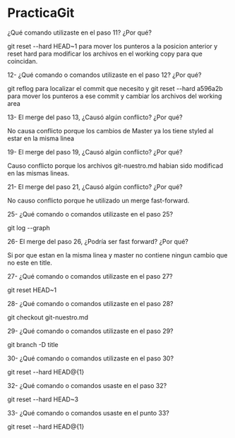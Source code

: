 # PracticaGit
¿Qué comando utilizaste en el paso 11? ¿Por qué?

git reset --hard HEAD~1 para mover los punteros a la posicion anterior y reset hard para modificar los archivos en el working copy para que coincidan.

12- ¿Qué comando o comandos utilizaste en el paso 12? ¿Por qué?

git reflog para localizar el commit que necesito y git reset --hard a596a2b para mover los punteros a ese commit y cambiar los archivos del working area

13- El merge del paso 13, ¿Causó algún conflicto? ¿Por qué?

No causa conflicto porque los cambios de Master ya los tiene styled al estar en la misma linea

19- El merge del paso 19, ¿Causó algún conflicto? ¿Por qué?

Causo conflicto porque los archivos git-nuestro.md habian sido modificad en las mismas lineas.

21- El merge del paso 21, ¿Causó algún conflicto? ¿Por qué?

No causo conflicto porque he utilizado un merge fast-forward.

25- ¿Qué comando o comandos utilizaste en el paso 25?

git log --graph

26- El merge del paso 26, ¿Podría ser fast forward? ¿Por qué?

Si por que estan en la misma linea y master no contiene ningun cambio que no este en title.

27- ¿Qué comando o comandos utilizaste en el paso 27?

git reset HEAD~1

28- ¿Qué comando o comandos utilizaste en el paso 28?

git checkout git-nuestro.md

29- ¿Qué comando o comandos utilizaste en el paso 29?

git branch -D title

30- ¿Qué comando o comandos utilizaste en el paso 30?

git reset --hard HEAD@{1}

32- ¿Qué comando o comandos usaste en el paso 32?

git reset --hard HEAD~3

33- ¿Qué comando o comandos usaste en el punto 33?

git reset --hard HEAD@{1}
